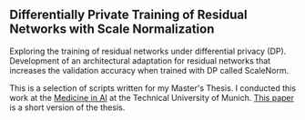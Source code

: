 ## Differentially Private Training of Residual Networks with Scale Normalization

Exploring the training of residual networks under differential privacy (DP). Development of an architectural adaptation for residual networks that increases the validation accuracy when trained with DP called ScaleNorm.

This is a selection of scripts written for my Master's Thesis. I conducted this work at the [Medicine in AI](https://aim-lab.io/) at the Technical University of Munich. [This paper](https://arxiv.org/pdf/2203.00324.pdf) is a short version of the thesis.


